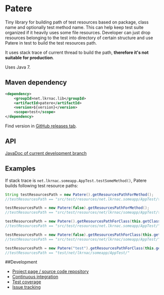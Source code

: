 # Patere
Tiny library for building path of test resources based on package, class name and optionally test method name.
This can help keep test suite organized if it heavily uses some file resources. 
Developer can just drop resources belonging to the test into directory of certain structure and
use Patere in test to build the test resources path.  

It uses stack trace of current thread to build the path, **therefore it's not suitable for production**. 

Uses Java 7.

## Maven dependency
```xml
<dependency>
	<groupId>net.lkrnac.lib</groupId>
	<artifactId>patere</artifactId>
	<version>${version}</version>
	<scope>test</scope>
</dependency>
```
Find version in [GitHub releases tab](https://github.com/lkrnac/patere/releases).

## API
[JavaDoc of current development branch](https://lkrnac.ci.cloudbees.com/job/patere/ws/target/site/apidocs/index.html)

## Examples 
If stack trace is <code>net.lkrnac.someapp.AppTest.testSomeMethod()</code>,
Patere builds following test resource paths:  
```java
String testResourcesPath = new Patere().getResourcesPathForMethod(); 
//testResourcesPath == "src/test/resources/net.lkrnac.someapp/AppTest/testSomeMethod/"

testResourcesPath = new Patere(false).getResourcesPathForMethod(); 
//testResourcesPath == "src/test/resources/net/lkrnac/someapp/AppTest/testSomeMethod/"

testResourcesPath = new Patere().getResourcesPathForClass(this.getClass.getName()); 
//testResourcesPath == "src/test/resources/net.lkrnac.someapp/AppTest/"

testResourcesPath = new Patere(false).getResourcesPathForClass(this.getClass.getName()); 
//testResourcesPath == "src/test/resources/net/lkrnac/someapp/AppTest/"

testResourcesPath = new Patere("test").getResourcesPathForClass(this.getClass.getName()); 
//testResourcesPath == "test/net/lkrnac/someapp/AppTest/"
```

##Development
* [Project page / source code repository](https://github.com/lkrnac/patere)
* [Continuous integration](https://lkrnac.ci.cloudbees.com/job/patere) 
* [Test coverage](https://lkrnac.ci.cloudbees.com/job/patere/ws/target/site/jacoco/index.html)
* [Issue tracking](https://github.com/lkrnac/patere/issues)